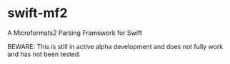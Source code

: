 # swift-mf2
A Microformats2 Parsing Framework for Swift

BEWARE: This is still in active alpha development and does not fully work and has not been tested.
